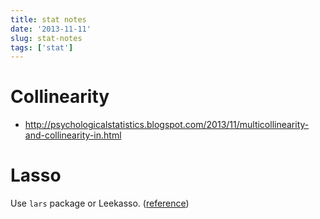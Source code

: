 ```yaml
---
title: stat notes
date: '2013-11-11'
slug: stat-notes
tags: ['stat']
---
```



# Collinearity #

- <http://psychologicalstatistics.blogspot.com/2013/11/multicollinearity-and-collinearity-in.html>

# Lasso

Use `lars` package or Leekasso. ([reference](http://www.statsblogs.com/2014/01/04/repost-prediction-the-lasso-vs-just-using-the-top-10-predictors/?utm_source=feedburner&utm_medium=email&utm_campaign=Feed%3A+statsblogs+%28StatsBlogs%29))
